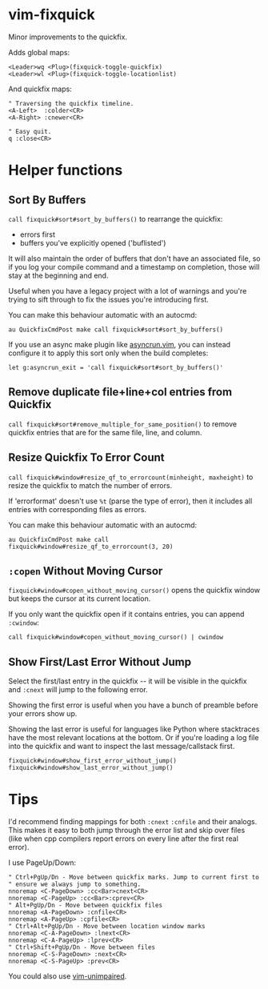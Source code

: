 vim-fixquick
============

Minor improvements to the quickfix.

Adds global maps:

    <Leader>wq <Plug>(fixquick-toggle-quickfix)
    <Leader>wl <Plug>(fixquick-toggle-locationlist)

And quickfix maps:

    " Traversing the quickfix timeline.
    <A-Left>  :colder<CR>
    <A-Right> :cnewer<CR>

    " Easy quit.
    q :close<CR>


# Helper functions

## Sort By Buffers

`call fixquick#sort#sort_by_buffers()` to rearrange the quickfix:

* errors first
* buffers you've explicitly opened ('buflisted')

It will also maintain the order of buffers that don't have an associated
file, so if you log your compile command and a timestamp on completion,
those will stay at the beginning and end.

Useful when you have a legacy project with a lot of warnings and you're trying
to sift through to fix the issues you're introducing first.

You can make this behaviour automatic with an autocmd:

    au QuickfixCmdPost make call fixquick#sort#sort_by_buffers()

If you use an async make plugin like
[asyncrun.vim](https://github.com/skywind3000/asyncrun.vim), you can instead
configure it to apply this sort only when the build completes:

    let g:asyncrun_exit = 'call fixquick#sort#sort_by_buffers()'


## Remove duplicate file+line+col entries from Quickfix

`call fixquick#sort#remove_multiple_for_same_position()` to remove quickfix entries
that are for the same file, line, and column.


## Resize Quickfix To Error Count

`call fixquick#window#resize_qf_to_errorcount(minheight, maxheight)` to resize
the quickfix to match the number of errors.

If 'errorformat' doesn't use `%t` (parse the type of error), then it includes all
entries with corresponding files as errors.

You can make this behaviour automatic with an autocmd:

    au QuickfixCmdPost make call fixquick#window#resize_qf_to_errorcount(3, 20)


## `:copen` Without Moving Cursor

`fixquick#window#copen_without_moving_cursor()` opens the quickfix window but
keeps the cursor at its current location.

If you only want the quickfix open if it contains entries, you can append
`:cwindow`:

    call fixquick#window#copen_without_moving_cursor() | cwindow


## Show First/Last Error Without Jump

Select the first/last entry in the quickfix -- it will be visible in the
quickfix and `:cnext` will jump to the following error. 

Showing the first error is useful when you have a bunch of preamble before your
errors show up.

Showing the last error is useful for languages like Python where stacktraces
have the most relevant locations at the bottom. Or if you're loading a log file
into the quickfix and want to inspect the last message/callstack first.

    fixquick#window#show_first_error_without_jump()
    fixquick#window#show_last_error_without_jump()


# Tips

I'd recommend finding mappings for both `:cnext` `:cnfile` and their analogs.
This makes it easy to both jump through the error list and skip over files
(like when cpp compilers report errors on every line after the first real
error).

I use PageUp/Down:

    " Ctrl+PgUp/Dn - Move between quickfix marks. Jump to current first to
    " ensure we always jump to something.
    nnoremap <C-PageDown> :cc<Bar>cnext<CR>
    nnoremap <C-PageUp> :cc<Bar>:cprev<CR>
    " Alt+PgUp/Dn - Move between quickfix files
    nnoremap <A-PageDown> :cnfile<CR>
    nnoremap <A-PageUp> :cpfile<CR>
    " Ctrl+Alt+PgUp/Dn - Move between location window marks
    nnoremap <C-A-PageDown> :lnext<CR>
    nnoremap <C-A-PageUp> :lprev<CR>
    " Ctrl+Shift+PgUp/Dn - Move between files
    nnoremap <C-S-PageDown> :next<CR>
    nnoremap <C-S-PageUp> :prev<CR>

You could also use [vim-unimpaired](https://github.com/tpope/vim-unimpaired).
